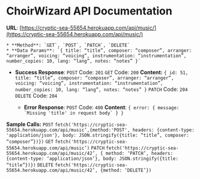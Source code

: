 # ChoirWizard API Documentation

**URL**: [https://cryptic-sea-55654.herokuapp.com/api/music/](https://cryptic-sea-55654.herokuapp.com/api/music/)

	* **Method**: `GET`, `POST`, `PATCH`, `DELETE`
	* **Data Params**: `{ title: “title”, composer: “composer”, arranger: “arranger”, voicing: “voicing”, instrumentation: “instrumentation”, number_copies: 10, lang: “lang”, notes: “notes” }`

  * **Success Response**: 
		`POST` Code: `201`
		`GET` Code: `200`
		**Content:**  `{ id: 51, title: “title”, composer: “composer”, arranger: “arranger”, voicing: “voicing”, instrumentation: “instrumentation”, number_copies: 10, lang: “lang”, notes: “notes” }`
		`PATCH` Code: `204`
		`DELETE` Code: `204`

	* **Error Response**:
		`POST` Code: `400`
		**Content**: ``{ error: { message: `Missing 'title' in request body` } }``

**Sample Calls:**
  `POST` `fetch('https://cryptic-sea-55654.herokuapp.com/api/music’,{method:'POST', headers: {content-type: 'application/json'}, body: JSON.stringify({title: “title”, composer: “composer”})})`
	`GET`  `fetch('https://cryptic-sea-55654.herokuapp.com/api/music’)`
	`PATCH` `fetch('https://cryptic-sea-55654.herokuapp.com/api/music/42’, { method: ‘PATCH’, headers: {content-type: ‘application/json’}, body: JSON.stringify({title: “title”})})`
	`DELETE`  `fetch('https://cryptic-sea-55654.herokuapp.com/api/music/42’, {method: ‘DELETE’})`
